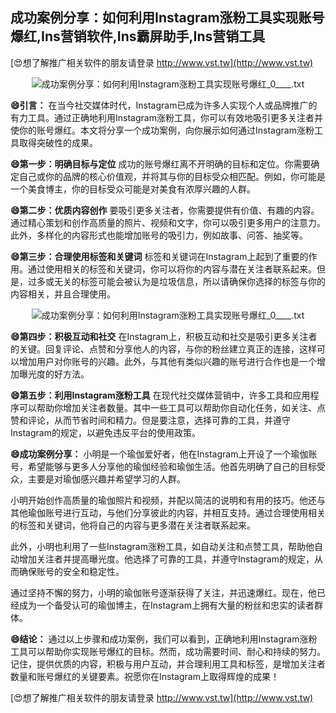 ## **成功案例分享：如何利用Instagram涨粉工具实现账号爆红,Ins营销软件,Ins霸屏助手,Ins营销工具**

[😍想了解推广相关软件的朋友请登录 http://www.vst.tw](http://www.vst.tw)

 <center><img src="https://vst.tw/MP4/tuiguang/png/4.png" alt="成功案例分享：如何利用Instagram涨粉工具实现账号爆红_0____.txt"></center>

**😄引言：**
在当今社交媒体时代，Instagram已成为许多人实现个人或品牌推广的有力工具。通过正确地利用Instagram涨粉工具，你可以有效地吸引更多关注者并使你的账号爆红。本文将分享一个成功案例，向你展示如何通过Instagram涨粉工具取得突破性的成果。

**😄第一步：明确目标与定位**
成功的账号爆红离不开明确的目标和定位。你需要确定自己或你的品牌的核心价值观，并将其与你的目标受众相匹配。例如，你可能是一个美食博主，你的目标受众可能是对美食有浓厚兴趣的人群。

**😄第二步：优质内容创作**
要吸引更多关注者，你需要提供有价值、有趣的内容。通过精心策划和创作高质量的照片、视频和文字，你可以吸引更多用户的注意力。此外，多样化的内容形式也能增加账号的吸引力，例如故事、问答、抽奖等。

**😄第三步：合理使用标签和关键词**
标签和关键词在Instagram上起到了重要的作用。通过使用相关的标签和关键词，你可以将你的内容与潜在关注者联系起来。但是，过多或无关的标签可能会被认为是垃圾信息，所以请确保你选择的标签与你的内容相关，并且合理使用。

 <center><img src="https://vst.tw/MP4/tuiguang/png/8.png" alt="成功案例分享：如何利用Instagram涨粉工具实现账号爆红_0____.txt"></center>

**😄第四步：积极互动和社交**
在Instagram上，积极互动和社交是吸引更多关注者的关键。回复评论、点赞和分享他人的内容，与你的粉丝建立真正的连接，这样可以增加用户对你账号的兴趣。此外，与其他有类似兴趣的账号进行合作也是一个增加曝光度的好方法。

**😄第五步：利用Instagram涨粉工具**
在现代社交媒体营销中，许多工具和应用程序可以帮助你增加关注者数量。其中一些工具可以帮助你自动化任务，如关注、点赞和评论，从而节省时间和精力。但是要注意，选择可靠的工具，并遵守Instagram的规定，以避免违反平台的使用政策。

**😄成功案例分享：**
小明是一个瑜伽爱好者，他在Instagram上开设了一个瑜伽账号，希望能够与更多人分享他的瑜伽经验和瑜伽生活。他首先明确了自己的目标受众，主要是对瑜伽感兴趣并希望学习的人群。

小明开始创作高质量的瑜伽照片和视频，并配以简洁的说明和有用的技巧。他还与其他瑜伽账号进行互动，与他们分享彼此的内容，并相互支持。通过合理使用相关的标签和关键词，他将自己的内容与更多潜在关注者联系起来。

此外，小明也利用了一些Instagram涨粉工具，如自动关注和点赞工具，帮助他自动增加关注者并提高曝光度。他选择了可靠的工具，并遵守Instagram的规定，从而确保账号的安全和稳定性。

通过坚持不懈的努力，小明的瑜伽账号逐渐获得了关注，并迅速爆红。现在，他已经成为一个备受认可的瑜伽博主，在Instagram上拥有大量的粉丝和忠实的读者群体。

**😄结论：**
通过以上步骤和成功案例，我们可以看到，正确地利用Instagram涨粉工具可以帮助你实现账号爆红的目标。然而，成功需要时间、耐心和持续的努力。记住，提供优质的内容，积极与用户互动，并合理利用工具和标签，是增加关注者数量和账号爆红的关键要素。祝愿你在Instagram上取得辉煌的成果！

[😍想了解推广相关软件的朋友请登录 http://www.vst.tw](http://www.vst.tw)



